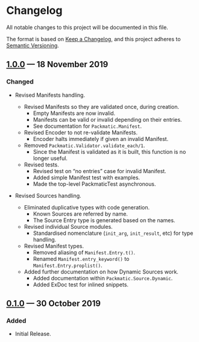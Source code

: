 # Changelog

All notable changes to this project will be documented in this file.

The format is based on [Keep a Changelog][1], and this project adheres to [Semantic Versioning][2].

[1]: https://keepachangelog.com/en/1.0.0/
[2]: https://semver.org/spec/v2.0.0.html

## [1.0.0] — 18 November 2019

### Changed

- Revised Manifests handling.
  - Revised Manifests so they are validated once, during creation.
    - Empty Manifests are now invalid.
    - Manifests can be valid or invalid depending on their entries.
    - See documentation for `Packmatic.Manifest`.
  - Revised Encoder to not re-validate Manifests.
    - Encoder halts immediately if given an invalid Manifest.
  - Removed `Packmatic.Validator.validate_each/1`.
    - Since the Manifest is validated as it is built, this function is no longer useful.
  - Revised tests.
    - Revised test on “no entries” case for invalid Manifest.
    - Added simple Manifest test with examples.
    - Made the top-level PackmaticTest asynchronous.

- Revised Sources handling.
  - Eliminated duplicative types with code generation.
    - Known Sources are referred by name.
    - The Source Entry type is generated based on the names.
  - Revised individual Source modules.
    - Standardised nomenclature (`init_arg`, `init_result`, etc) for type handling.
  - Revised Manifest types.
    - Removed aliasing of `Manifest.Entry.t()`.
    - Renamed `Manifest.entry_keyword()` to `Manifest.Entry.proplist()`.
  - Added further documentation on how Dynamic Sources work.
    - Added documentation within `Packmatic.Source.Dynamic`.
    - Added ExDoc test for inlined snippets.

## [0.1.0] — 30 October 2019

### Added

- Initial Release.

[unreleased]: https://github.com/evadne/packmatic/compare/master...develop
[1.0.0]: https://github.com/evadne/packmatic/releases/tag/v1.0.0
[0.1.0]: https://github.com/evadne/packmatic/releases/tag/v0.1.0
